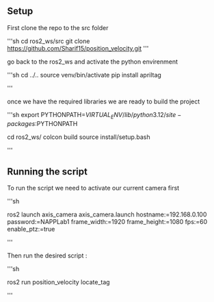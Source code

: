 ## Setup 

First clone the repo to the src folder 

'''sh
cd ros2_ws/src
git clone https://github.com/Sharif15/position_velocity.git
'''

go back to the ros2_ws and activate the python envirenment 

'''sh 
cd ../..
source venv/bin/activate 
pip install apriltag

'''

once we have the required libraries we are ready to build the project 

'''sh 
export PYTHONPATH=$VIRTUAL_ENV/lib/python3.12/site-packages:$PYTHONPATH

cd ros2_ws/
colcon build
source install/setup.bash

'''

## Running the script 

To run the script we need to activate our current camera first 

'''sh

ros2 launch axis_camera axis_camera.launch hostname:=192.168.0.100 password:=NAPPLab1 frame_width:=1920 frame_height:=1080 fps:=60 enable_ptz:=true

'''

Then run the desired script :

'''sh

ros2 run position_velocity locate_tag

'''